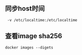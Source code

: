 ## 同步host时间

```shell
 -v /etc/localtime:/etc/localtime
```

## 查看image sha256

```shell
docker images --digets
```